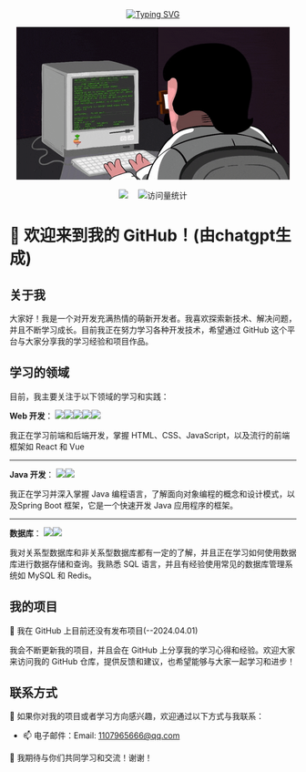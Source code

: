 <div align="center">
  
  <!-- dynamic typing effect 动态打字效果 -->
  <div align="center">
    <a href="https://space.bilibili.com/2996371">
        <img src="https://readme-typing-svg.demolab.com?font=Agave&weight=800&pause=1000&color=F70000&center=true&vCenter=true&random=false&width=435&lines=console.log('hello+world')" alt="Typing SVG" />
    </a>
  </div>

  <!-- knock code pictures 敲代码的图片 -->
  <img src="https://github.com/JerryOAO/JerryOAO/blob/master/image/person.gif?raw=true" /><br>

  <!-- profile logo 个人资料徽标 -->
  <div align="center">
    <!-- <a href="https://juejin.cn/user/3257207932075799"><img src="https://img.shields.io/badge/Website-博客-blue" /></a>&emsp; -->
    <a href="https://space.bilibili.com/2996371/"><img src="https://img.shields.io/badge/杰瑞OAO-B站-ff69b4" /></a>&emsp;
    <!-- <a href="https://blog.csdn.net/qq_35578171/"><img src="https://img.shields.io/badge/CSDN-论坛-c32136" /></a>&emsp;
    <a href="https://www.zhihu.com/people/zhjunqiu"><img src="https://img.shields.io/badge/Zhihu-知乎-blue" /></a>&emsp; -->
    <!-- visitor statistics logo 访问量统计徽标 -->
    <img src="https://komarev.com/ghpvc/?username=JerryOAO&label=Views&color=0e75b6&style=flat" alt="访问量统计" />
  </div>
</div>

# 👋 欢迎来到我的 GitHub！(由chatgpt生成)

## 关于我
大家好！我是一个对开发充满热情的萌新开发者。我喜欢探索新技术、解决问题，并且不断学习成长。目前我正在努力学习各种开发技术，希望通过 GitHub 这个平台与大家分享我的学习经验和项目作品。

## 学习的领域
目前，我主要关注于以下领域的学习和实践：

**Web 开发**： <span > <img src="https://img.shields.io/badge/-HTML5-f66fb2?style=flat-square&logo=html5&logoColor=white" /><img src="https://img.shields.io/badge/-CSS3-1572B6?style=flat-square&logo=css3" /><img src="https://img.shields.io/badge/-JavaScript-oringe?style=flat-square&logo=javascript" /><img src="https://img.shields.io/badge/-Vue-1572b6?style=flat-square&logo=vuedotjs" /><img src="https://img.shields.io/badge/-React-f66fb2?style=flat-square&logo=react" /></span>

我正在学习前端和后端开发，掌握 HTML、CSS、JavaScript，以及流行的前端框架如 React 和 Vue
***

**Java 开发**：<span > <img src="https://img.shields.io/badge/-SpringBoot-f66fb2?style=flat-square&logo=springboot&logoColor=#6DB33F" /><img src="https://img.shields.io/badge/-SpringSecurity-1572B6?style=flat-square&logo=springsecurity" /></span>

我正在学习并深入掌握 Java 编程语言，了解面向对象编程的概念和设计模式，以及Spring Boot 框架，它是一个快速开发 Java 应用程序的框架。

***
**数据库**：<span > <img src="https://img.shields.io/badge/-mysql-1e1e1e?style=flat-square&logo=mysql&logoColor=#6DB33F" /><img src="https://img.shields.io/badge/-Redis-1572B6?style=flat-square&logo=redis" /></span>

我对关系型数据库和非关系型数据库都有一定的了解，并且正在学习如何使用数据库进行数据存储和查询。我熟悉 SQL 语言，并且有经验使用常见的数据库管理系统如 MySQL 和 Redis。


## 我的项目
👀 我在 GitHub 上目前还没有发布项目(--2024.04.01) 

我会不断更新我的项目，并且会在 GitHub 上分享我的学习心得和经验。欢迎大家来访问我的 GitHub 仓库，提供反馈和建议，也希望能够与大家一起学习和进步！

## 联系方式
📖 如果你对我的项目或者学习方向感兴趣，欢迎通过以下方式与我联系：

- 📫 电子邮件：Email: 1107965666@qq.com

🚀 我期待与你们共同学习和交流！谢谢！


